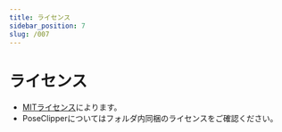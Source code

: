 ```yaml
---
title: ライセンス
sidebar_position: 7
slug: /007
---
```

# ライセンス

- [MITライセンス](https://github.com/pandrabox/DressingTable?tab=MIT-1-ov-file)によります。
- PoseClipperについてはフォルダ内同梱のライセンスをご確認ください。

